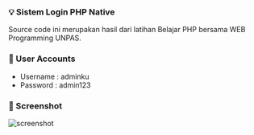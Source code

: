 ### 💡 Sistem Login PHP Native
Source code ini merupakan hasil dari latihan Belajar PHP bersama WEB Programming UNPAS.

### 👥 User Accounts
* Username : adminku
* Password : admin123

### 📸 Screenshot
![screenshot](https://github.com/andikatuluspangestu/SimpleLoginSystem/blob/main/assets/img/Screenshot%20from%202020-11-27%2020-56-21.png)

